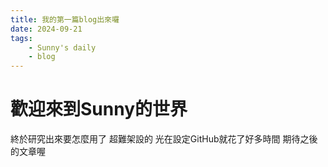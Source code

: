 ```yaml
---
title: 我的第一篇blog出來囉
date: 2024-09-21
tags:
    - Sunny's daily
    - blog
---
```

# 歡迎來到Sunny的世界
終於研究出來要怎麼用了
超難架設的
光在設定GitHub就花了好多時間
期待之後的文章喔
